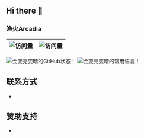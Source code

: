 ## Hi there 👋

<!--
**yhArcadia/yhArcadia** is a ✨ _special_ ✨ repository because its `README.md` (this file) appears on your GitHub profile.

Here are some ideas to get you started:

- 🔭 I’m currently working on ...
- 🌱 I’m currently learning ...
- 👯 I’m looking to collaborate on ...
- 🤔 I’m looking for help with ...
- 💬 Ask me about ...
- 📫 How to reach me: ...
- 😄 Pronouns: ...
- ⚡ Fun fact: ...
-->
### 渔火Arcadia


|![访问量](https://visitor-badge.glitch.me/badge?page_id=yhArcadia&left_text=访%20问%20量)|![访问量](https://profile-counter.glitch.me/yhArcadia/count.svg)|
|-|-|

<div>
  <picture>
    <source media="(prefers-color-scheme: dark)" srcset="https://github-readme-stats.vercel.app/api?username=yhArcadia&show_icons=true&locale=cn&theme=github_dark">
    <source media="(prefers-color-scheme: light)" srcset="https://github-readme-stats.vercel.app/api?username=yhArcadia&show_icons=true&locale=cn">
    <img alt="会变亮变暗的GitHub状态！" src="https://github-readme-stats.vercel.app/api?username=yhArcadia&show_icons=true&locale=cn">
  </picture>
  <picture>
    <source media="(prefers-color-scheme: dark)" srcset="https://github-readme-stats.vercel.app/api/top-langs?username=yhArcadia&locale=cn&theme=github_dark">
    <source media="(prefers-color-scheme: light)" srcset="https://github-readme-stats.vercel.app/api/top-langs?username=yhArcadia&locale=cn">
    <img alt="会变亮变暗的常用语言！" src="https://github-readme-stats.vercel.app/api/top-langs?username=yhArcadia&locale=cn">
  </picture>
</div>

## 联系方式
-
<!--
问就是copy时雨的
- QQ 群组：
1. [659945190](https://jq.qq.com/?k=VBuHGPv3)
2. [1027131254](https://jq.qq.com/?k=Af0pTDHU)
3. [300714227](https://jq.qq.com/?k=V2xVpaR7)
- GitHub：[yhArcadia](https://github.com/yhArcadia)
- 酷安：[时雨丶星空](http://www.coolapk.com/u/2650948)
- QQ：[2536554304](https://qm.qq.com/cgi-bin/qm/qr?k=x8LtlP8vwZs7qLwmsbCsyLoAHy7Et1Pj)
- Telegram：[yhArcadia](https://t.me/yhArcadia)
-->

## 赞助支持
-
<!--
- 爱发电：<https://afdian.net/a/yhArcadia>
- Partme：<https://partme.com/yhArcadia>
- 感谢名单：<https://github.com/yhArcadia/SponsorList>
-->

